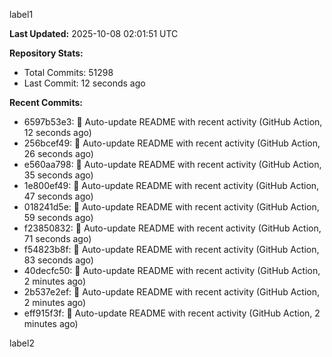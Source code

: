 
label1 
<!-- ACTIVITY_START -->
**Last Updated:** 2025-10-08 02:01:51 UTC

**Repository Stats:**
- Total Commits: 51298
- Last Commit: 12 seconds ago

**Recent Commits:**
- 6597b53e3: 🤖 Auto-update README with recent activity (GitHub Action, 12 seconds ago)
- 256bcef49: 🤖 Auto-update README with recent activity (GitHub Action, 26 seconds ago)
- e560aa798: 🤖 Auto-update README with recent activity (GitHub Action, 35 seconds ago)
- 1e800ef49: 🤖 Auto-update README with recent activity (GitHub Action, 47 seconds ago)
- 018241d5e: 🤖 Auto-update README with recent activity (GitHub Action, 59 seconds ago)
- f23850832: 🤖 Auto-update README with recent activity (GitHub Action, 71 seconds ago)
- f54823b8f: 🤖 Auto-update README with recent activity (GitHub Action, 83 seconds ago)
- 40decfc50: 🤖 Auto-update README with recent activity (GitHub Action, 2 minutes ago)
- 2b537e2ef: 🤖 Auto-update README with recent activity (GitHub Action, 2 minutes ago)
- eff915f3f: 🤖 Auto-update README with recent activity (GitHub Action, 2 minutes ago)
<!-- ACTIVITY_END -->

label2
